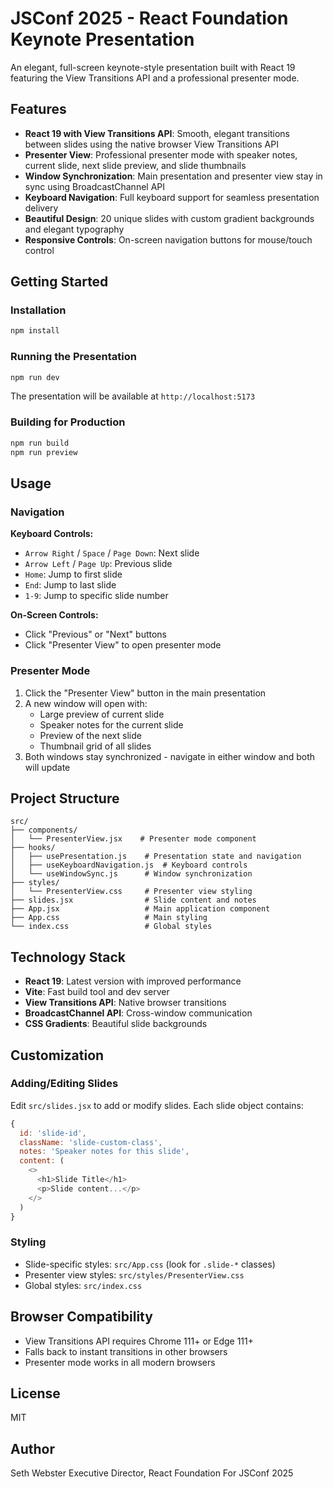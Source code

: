 # JSConf 2025 - React Foundation Keynote Presentation

An elegant, full-screen keynote-style presentation built with React 19 featuring the View Transitions API and a professional presenter mode.

## Features

- **React 19 with View Transitions API**: Smooth, elegant transitions between slides using the native browser View Transitions API
- **Presenter View**: Professional presenter mode with speaker notes, current slide, next slide preview, and slide thumbnails
- **Window Synchronization**: Main presentation and presenter view stay in sync using BroadcastChannel API
- **Keyboard Navigation**: Full keyboard support for seamless presentation delivery
- **Beautiful Design**: 20 unique slides with custom gradient backgrounds and elegant typography
- **Responsive Controls**: On-screen navigation buttons for mouse/touch control

## Getting Started

### Installation

```bash
npm install
```

### Running the Presentation

```bash
npm run dev
```

The presentation will be available at `http://localhost:5173`

### Building for Production

```bash
npm run build
npm run preview
```

## Usage

### Navigation

**Keyboard Controls:**
- `Arrow Right` / `Space` / `Page Down`: Next slide
- `Arrow Left` / `Page Up`: Previous slide
- `Home`: Jump to first slide
- `End`: Jump to last slide
- `1-9`: Jump to specific slide number

**On-Screen Controls:**
- Click "Previous" or "Next" buttons
- Click "Presenter View" to open presenter mode

### Presenter Mode

1. Click the "Presenter View" button in the main presentation
2. A new window will open with:
   - Large preview of current slide
   - Speaker notes for the current slide
   - Preview of the next slide
   - Thumbnail grid of all slides
3. Both windows stay synchronized - navigate in either window and both will update

## Project Structure

```
src/
├── components/
│   └── PresenterView.jsx    # Presenter mode component
├── hooks/
│   ├── usePresentation.js    # Presentation state and navigation
│   ├── useKeyboardNavigation.js  # Keyboard controls
│   └── useWindowSync.js      # Window synchronization
├── styles/
│   └── PresenterView.css     # Presenter view styling
├── slides.jsx                # Slide content and notes
├── App.jsx                   # Main application component
├── App.css                   # Main styling
└── index.css                 # Global styles
```

## Technology Stack

- **React 19**: Latest version with improved performance
- **Vite**: Fast build tool and dev server
- **View Transitions API**: Native browser transitions
- **BroadcastChannel API**: Cross-window communication
- **CSS Gradients**: Beautiful slide backgrounds

## Customization

### Adding/Editing Slides

Edit `src/slides.jsx` to add or modify slides. Each slide object contains:

```javascript
{
  id: 'slide-id',
  className: 'slide-custom-class',
  notes: 'Speaker notes for this slide',
  content: (
    <>
      <h1>Slide Title</h1>
      <p>Slide content...</p>
    </>
  )
}
```

### Styling

- Slide-specific styles: `src/App.css` (look for `.slide-*` classes)
- Presenter view styles: `src/styles/PresenterView.css`
- Global styles: `src/index.css`

## Browser Compatibility

- View Transitions API requires Chrome 111+ or Edge 111+
- Falls back to instant transitions in other browsers
- Presenter mode works in all modern browsers

## License

MIT

## Author

Seth Webster
Executive Director, React Foundation
For JSConf 2025
